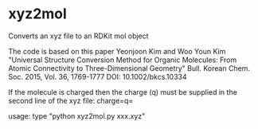 # xyz2mol

Converts an xyz file to an RDKit mol object

The code is  based on this paper Yeonjoon Kim and Woo Youn Kim "Universal Structure Conversion Method for Organic Molecules: From Atomic Connectivity to Three-Dimensional Geometry" Bull. Korean Chem. Soc. 2015, Vol. 36, 1769-1777 DOI: 10.1002/bkcs.10334

If the molecule is charged then the charge (q) must be supplied in the second line of the xyz file: charge=q= 

usage: type "python xyz2mol.py xxx.xyz"

